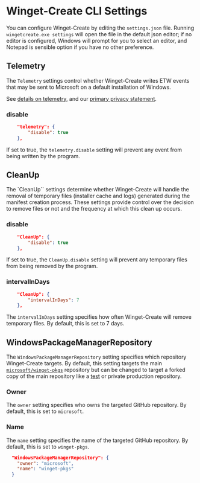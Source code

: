 
# Winget-Create CLI Settings

You can configure Winget-Create by editing the `settings.json` file. Running `wingetcreate.exe settings` will open the file in the default json editor; if no editor is configured, Windows will prompt for you to select an editor, and Notepad is sensible option if you have no other preference.

## Telemetry

The `Telemetry` settings control whether Winget-Create writes ETW events that may be sent to Microsoft on a default installation of Windows.

See [details on telemetry](https://github.com/microsoft/winget-create#datatelemetry), and our [primary privacy statement](../PRIVACY.md).

### disable

```json
    "telemetry": {
        "disable": true
    },
```

If set to true, the `telemetry.disable` setting will prevent any event from being written by the program.

## CleanUp

The `CleanUp`` settings determine whether Winget-Create will handle the removal of temporary files (installer cache and logs) generated during the manifest creation process. These settings provide control over the decision to remove files or not and the frequency at which this clean up occurs.

### disable

```json
    "CleanUp": {
        "disable": true
    },
```

If set to true, the `CleanUp.disable` setting will prevent any temporary files from being removed by the program.

### intervalInDays

```json
    "CleanUp": {
        "intervalInDays": 7
    },
```

The `intervalInDays` setting specifies how often Winget-Create will remove temporary files. By default, this is set to 7 days.

## WindowsPackageManagerRepository

The `WindowsPackageManagerRepository` setting specifies which repository Winget-Create targets. By default, this setting targets the main [`microsoft/winget-pkgs`](https://github.com/microsoft/winget-pkgs) repository but can be changed to target a forked copy of the main repository like a [test](https://github.com/microsoft/winget-pkgs-submission-test) or private production repository. 

### Owner
The `owner` setting specifies who owns the targeted GitHub repository. By default, this is set to `microsoft`.


### Name
The `name` setting specifies the name of the targeted GitHub repository. By default, this is set to `winget-pkgs`.

```json
  "WindowsPackageManagerRepository": {
    "owner": "microsoft",
    "name": "winget-pkgs"
  }
```

